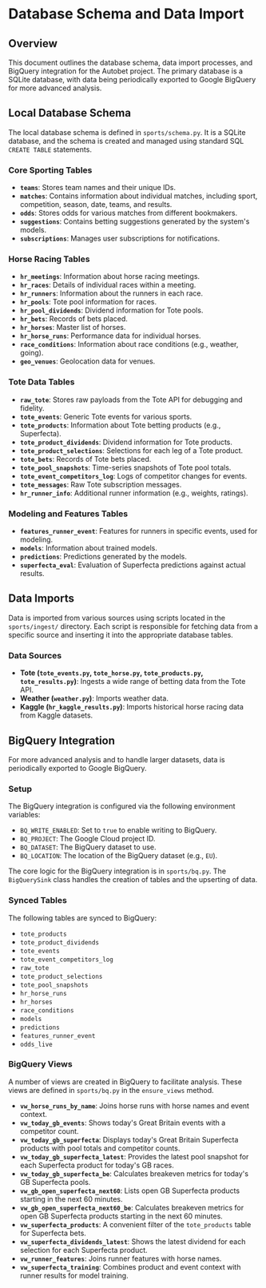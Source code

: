 # Database Schema and Data Import

## Overview

This document outlines the database schema, data import processes, and BigQuery integration for the Autobet project. The primary database is a SQLite database, with data being periodically exported to Google BigQuery for more advanced analysis.

## Local Database Schema

The local database schema is defined in `sports/schema.py`. It is a SQLite database, and the schema is created and managed using standard SQL `CREATE TABLE` statements.
 
### Core Sporting Tables
 
*   **`teams`**: Stores team names and their unique IDs.
*   **`matches`**: Contains information about individual matches, including sport, competition, season, date, teams, and results.
*   **`odds`**: Stores odds for various matches from different bookmakers.
*   **`suggestions`**: Contains betting suggestions generated by the system's models.
*   **`subscriptions`**: Manages user subscriptions for notifications.

### Horse Racing Tables

*   **`hr_meetings`**: Information about horse racing meetings.
*   **`hr_races`**: Details of individual races within a meeting.
*   **`hr_runners`**: Information about the runners in each race.
*   **`hr_pools`**: Tote pool information for races.
*   **`hr_pool_dividends`**: Dividend information for Tote pools.
*   **`hr_bets`**: Records of bets placed.
*   **`hr_horses`**: Master list of horses.
*   **`hr_horse_runs`**: Performance data for individual horses.
*   **`race_conditions`**: Information about race conditions (e.g., weather, going).
*   **`geo_venues`**: Geolocation data for venues.

### Tote Data Tables

*   **`raw_tote`**: Stores raw payloads from the Tote API for debugging and fidelity.
*   **`tote_events`**: Generic Tote events for various sports.
*   **`tote_products`**: Information about Tote betting products (e.g., Superfecta).
*   **`tote_product_dividends`**: Dividend information for Tote products.
*   **`tote_product_selections`**: Selections for each leg of a Tote product.
*   **`tote_bets`**: Records of Tote bets placed.
*   **`tote_pool_snapshots`**: Time-series snapshots of Tote pool totals.
*   **`tote_event_competitors_log`**: Logs of competitor changes for events.
*   **`tote_messages`**: Raw Tote subscription messages.
*   **`hr_runner_info`**: Additional runner information (e.g., weights, ratings).

### Modeling and Features Tables

*   **`features_runner_event`**: Features for runners in specific events, used for modeling.
*   **`models`**: Information about trained models.
*   **`predictions`**: Predictions generated by the models.
*   **`superfecta_eval`**: Evaluation of Superfecta predictions against actual results.

## Data Imports

Data is imported from various sources using scripts located in the `sports/ingest/` directory. Each script is responsible for fetching data from a specific source and inserting it into the appropriate database tables.

### Data Sources

*   **Tote (`tote_events.py`, `tote_horse.py`, `tote_products.py`, `tote_results.py`)**: Ingests a wide range of betting data from the Tote API.
*   **Weather (`weather.py`)**: Imports weather data.
*   **Kaggle (`hr_kaggle_results.py`)**: Imports historical horse racing data from Kaggle datasets.

## BigQuery Integration

For more advanced analysis and to handle larger datasets, data is periodically exported to Google BigQuery.

### Setup

The BigQuery integration is configured via the following environment variables:

*   `BQ_WRITE_ENABLED`: Set to `true` to enable writing to BigQuery.
*   `BQ_PROJECT`: The Google Cloud project ID.
*   `BQ_DATASET`: The BigQuery dataset to use.
*   `BQ_LOCATION`: The location of the BigQuery dataset (e.g., `EU`).

The core logic for the BigQuery integration is in `sports/bq.py`. The `BigQuerySink` class handles the creation of tables and the upserting of data.

### Synced Tables

The following tables are synced to BigQuery:

*   `tote_products`
*   `tote_product_dividends`
*   `tote_events`
*   `tote_event_competitors_log`
*   `raw_tote`
*   `tote_product_selections`
*   `tote_pool_snapshots`
*   `hr_horse_runs`
*   `hr_horses`
*   `race_conditions`
*   `models`
*   `predictions`
*   `features_runner_event`
*   `odds_live`

### BigQuery Views

A number of views are created in BigQuery to facilitate analysis. These views are defined in `sports/bq.py` in the `ensure_views` method.

*   **`vw_horse_runs_by_name`**: Joins horse runs with horse names and event context.
*   **`vw_today_gb_events`**: Shows today's Great Britain events with a competitor count.
*   **`vw_today_gb_superfecta`**: Displays today's Great Britain Superfecta products with pool totals and competitor counts.
*   **`vw_today_gb_superfecta_latest`**: Provides the latest pool snapshot for each Superfecta product for today's GB races.
*   **`vw_today_gb_superfecta_be`**: Calculates breakeven metrics for today's GB Superfecta pools.
*   **`vw_gb_open_superfecta_next60`**: Lists open GB Superfecta products starting in the next 60 minutes.
*   **`vw_gb_open_superfecta_next60_be`**: Calculates breakeven metrics for open GB Superfecta products starting in the next 60 minutes.
*   **`vw_superfecta_products`**: A convenient filter of the `tote_products` table for Superfecta bets.
*   **`vw_superfecta_dividends_latest`**: Shows the latest dividend for each selection for each Superfecta product.
*   **`vw_runner_features`**: Joins runner features with horse names.
*   **`vw_superfecta_training`**: Combines product and event context with runner results for model training.
